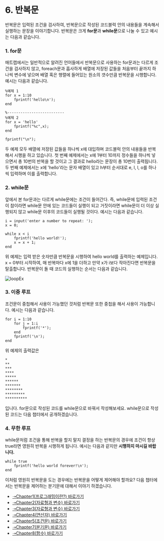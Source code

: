 # 6. 반복문
반복문은 입력된 조건을 검사하여, 반복문으로 작성된 코드블럭 안의 내용들을 계속해서 실행하는 문장을 이야기합니다. 반복문은 크게 **for문**과 **while문**으로 나눌 수 있고 예시는 다음과 같습니다.

### 1. for문

매트랩에서는 일반적으로 알려진 언어들에서 반복문으로 사용하는 for문과는 다르게 조건을 검사하지 않고, foreach문과 흡사하게 배열에 저장된 값들을 처음부터 끝까지 하나씩 변수에 넣으며 배열 혹은 행렬에 들어있는 원소의 갯수만큼 반복문을 시행합니다. 예시는 다음과 같습니다.
```
%예제 1
for x = 1:10
    fprintf('hello\n');
end

%--------------------------
%예제 2
for x = 'hello'
    fprintf("%c",x);
end

fprintf("\n");
```
두 예제 모두 배열에 저장된 값들을 하나씩 x에 대입하며 코드블럭 안의 내용들을 반복해서 시행을 하고 있습니다. 첫 번째 예제에서는 x에 1부터 10까지 정수들을 하나씩 넣으면서 총 10번의 반복을 할 것이고 그 결과로 hello라는 문장이 총 10번이 출력됩니다. 두 번째 예제에서는 x에 'hello'라는 문자 배열이 있고 h부터 순서대로 e, l, l, o를 하나씩 입력하며 이를 출력합니다.

### 2. while문
앞에서 본 for문과는 다르게 while문에는 조건이 들어간다. 즉, while문에 입력된 조건이 참이라면 while문 안에 있는 코드들이 실행이 되고 거짓이라면 while문이 더 이상 실행되지 않고 while문 이후의 코드들이 실행될 것이다. 예시는 다음과 같습니다.
```
i = input('enter a number to repeat: ');
x = 0;

while x < i
    fprintf('hello world!');
    x = x + 1;
end
```
위 예제는 입력 받은 숫자만큼 반복문을 시행하여 hello world를 출력하는 예제입니다. x = 0부터 시작하여, 매 반복마다 x에 1을 더하고 만약 x가 i보다 작아진다면 반복문을 탈출합니다. 반복문이 돌 때 코드의 실행하는 순서는 다음과 같습니다.

![loopEx](https://user-images.githubusercontent.com/119858743/211826648-33eeaaab-8f60-4ff0-ad91-7ac03ecb43a7.PNG)

### 3. 이중 루프
조건문이 중첩해서 사용이 가능했던 것처럼  반복문 또한 중첩을 해서 사용이 가능합니다. 예시는 다음과 같습니다.
```
for i = 1:10
    for j = 1:i
        fprintf('*');
    end
    fprintf('\n');
end
```
위 예제의 출력값은
```
*
**
***
****
*****
******
*******
********
*********
**********
```
입니다. for문으로 작성된 코드를 while문으로 바꿔서 작성해보세요. while문으로 작성된 코드는 다음 챕터에서 공개하겠습니다.

### 4. 무한 루프
while문처럼 조건을 통해 반복을 할지 말지 결정을 하는 반복문의 경우에 조건이 항상 true라면 영원히 반복을 시행하게 됩니다. 예시는 다음과 같지만 **시행하지 마시길 바랍니다.**
```
while true
    fprintf('hello world forever!\n');
end
```
이처럼 영원히 반복문을 도는 경우에는 반복문을 어떻게 제어해야 할까요? 다음 챕터에서는 반복문을 제어하는 분기문에 대해서 이야기 하겠습니다.

* [➝Chapter1(프로그래밍이란?) 바로가기](/MATLAB/ProgrammingBackGround.md)
* [➝Chapter2(자료형과 변수) 바로가기](/MATLAB/ProgrammingBackGround2.md)
* [➝Chapter3(자료형과 변수) 바로가기](/MATLAB/ProgrammingBackGround3.md)
* [➝Chapter4(연산자) 바로가기](/MATLAB/ProgrammingBackGround4.md)
* [➝Chapter5(조건문) 바로가기](/MATLAB/ProgrammingBackGround5.md)
* [➝Chapter7(분기문) 바로가기](/MATLAB/ProgrammingBackGround7.md)
* [➝Chapter8(함수) 바로가기](/MATLAB/ProgrammingBackGround8.md)
